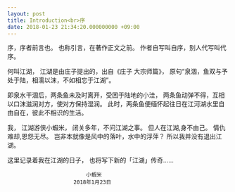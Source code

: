 ```yaml
---
layout: post
title: Introduction<br>序
date: 2018-01-23 21:34:20.000000000 +09:00
---
```

序，序者前言也。
也称引言，在著作正文之前。
作者自写叫自序，别人代写叫代序。

何叫江湖，
江湖是由庄子提出的，出自《庄子 大宗师篇》，
原句“泉涸，鱼双与予处于陆，相濡以沫，不如相忘于江湖”。

即泉水干涸后，两条鱼未及时离开，受困于陆地的小洼，
两条鱼动弹不得，互相以口沫滋润对方，使对方保持湿润。
此时，两条鱼便缅怀起往日在江河湖水里自由自在，彼此不相识的生活。

我，
江湖游侠小蝦米，
闭关多年，不问江湖之事。
但人在江湖,身不由己。
情仇难却,恩怨无尽。
岂非本就像是风中的落叶，水中的浮萍？
所以我并没有退出江湖。


这里记录着我在江湖的日子，
也将写下新的「江湖」传奇......

                             小蝦米 
                         2018年1月23日
